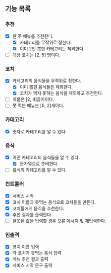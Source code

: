 ## 기능 목록

### 추천
- [x] 한 주 메뉴를 추천한다.
  - [x] 카테고리를 무작위로 정한다.
  - [x] 이미 2번 뽑힌 카테고리는 제외한다
- [ ] 대상 코치는 [2, 5] 명이다.

### 코치
- [x] 카테고리의 음식들을 무작위로 정한다.
  - [x] 이미 뽑힌 음식들은 제외한다.
  - [x] 코치가 먹지 못하는 음식을 제외하고 추천한다.
- [ ] 이름은 [2, 4]글자이다.
- [ ] 못 먹는 메뉴는 [0, 2]개이다.

### 카테고리
- [x] 숫자로 카테고리를 알 수 있다.

### 음식
- [x] 어떤 카테고리의 음식들을 알 수 있다.
    - [x] 문자열으로 준비한다.
- [ ] 음식의 카테고리를 알 수 있다.

### 컨트롤러
- [x] 서비스 시작
- [x] 코치 이름과 못먹는 음식으로 코치들을 만든다.
- [x] 코치들에게 음식을 추천한다.
- [x] 추천 결과를 출력한다.
- [ ] 잘못된 값을 입력할 경우 오류 메시지 및 재입력한다.

### 입출력
- [x] 코치 이름 입력
- [x] 각 코치가 못먹는 음식 입력
- [x] 메뉴 추천 결과 출력
- [x] 서비스 시작 문구 출력